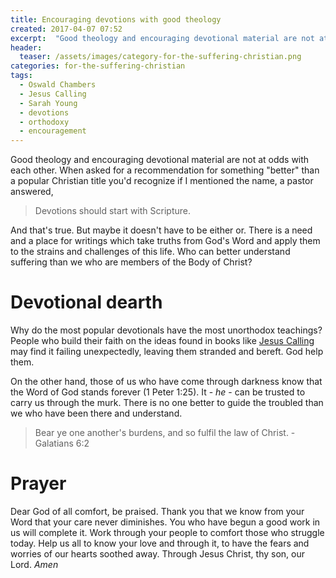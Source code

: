 ```yaml
---
title: Encouraging devotions with good theology
created: 2017-04-07 07:52
excerpt:  "Good theology and encouraging devotional material are not at odds with each other."
header:
  teaser: /assets/images/category-for-the-suffering-christian.png
categories: for-the-suffering-christian
tags: 
  - Oswald Chambers
  - Jesus Calling
  - Sarah Young
  - devotions
  - orthodoxy
  - encouragement
---
```

Good theology and encouraging devotional material are not at odds with each other.  When asked for a recommendation for something "better" than a popular Christian title you'd recognize if I mentioned the name, a pastor answered, 

> Devotions should start with Scripture.

And that's true.  But maybe it doesn't have to be either or.  There is a need and a place for writings which take truths from God's Word and apply them to the strains and challenges of this life.  Who can better understand suffering than we who are members of the Body of Christ? 

# Devotional dearth

Why do the most popular devotionals have the most unorthodox teachings?  People who build their faith on the ideas found in books like [Jesus Calling](/biblical-orthodoxy/abraham-friend-of-god-jesus-calling/) may find it failing unexpectedly, leaving them stranded and bereft.  God help them.

On the other hand, those of us who have come through darkness know that the Word of God stands forever (1 Peter 1:25).  It - *he* - can be trusted to carry us through the murk.  There is no one better to guide the troubled than we who have been there and understand.

> Bear ye one another's burdens, and so fulfil the law of Christ.  -Galatians 6:2

# Prayer

Dear God of all comfort, be praised.  Thank you that we know from your Word that your care never diminishes.  You who have begun a good work in us will complete it.  Work through your people to comfort those who struggle today.  Help us all to know your love and through it, to have the fears and worries of our hearts soothed away.  Through Jesus Christ, thy son, our Lord.  *Amen*